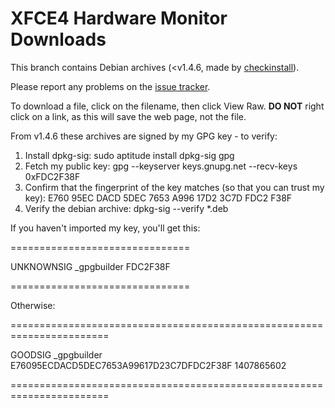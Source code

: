 XFCE4 Hardware Monitor Downloads
================================

This branch contains Debian archives (<v1.4.6, made by [checkinstall](http://asic-linux.com.mx/~izto/checkinstall/)).

Please report any problems on the [issue tracker](https://bugzilla.xfce.org/buglist.cgi?component=General&list_id=19900&product=Xfce4-hardware-monitor-plugin).

To download a file, click on the filename, then click View Raw. **DO NOT**
right click on a link, as this will save the web page, not the file.

From v1.4.6 these archives are signed by my GPG key - to verify:

1. Install dpkg-sig: sudo aptitude install dpkg-sig gpg
2. Fetch my public key: gpg --keyserver keys.gnupg.net --recv-keys 0xFDC2F38F
3. Confirm that the fingerprint of the key matches (so that you can trust my key): E760 95EC DACD 5DEC 7653 A996 17D2 3C7D FDC2 F38F
4. Verify the debian archive: dpkg-sig --verify *.deb

If you haven't imported my key, you'll get this:

===============================

UNKNOWNSIG _gpgbuilder FDC2F38F

===============================

Otherwise:

=======================================================================

GOODSIG _gpgbuilder E76095ECDACD5DEC7653A99617D23C7DFDC2F38F 1407865602

=======================================================================
